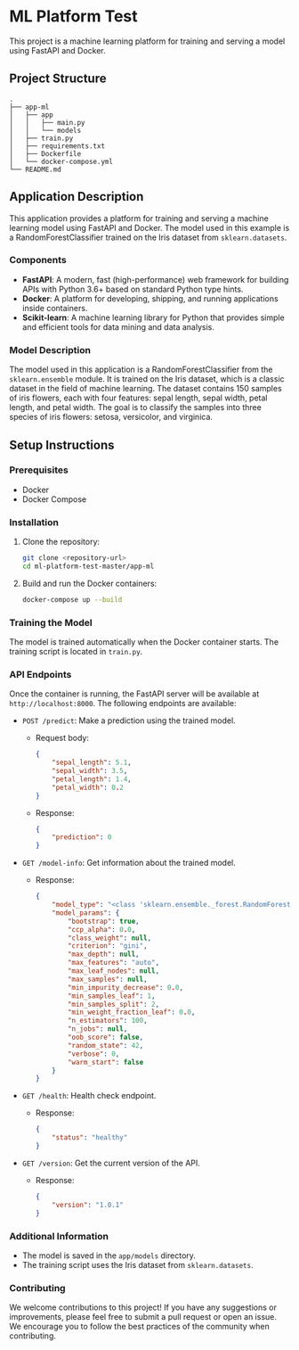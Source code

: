 # ML Platform Test

This project is a machine learning platform for training and serving a model using FastAPI and Docker.

## Project Structure

```
.
├── app-ml
│   ├── app
│   │   ├── main.py
│   │   └── models
│   ├── train.py
│   ├── requirements.txt
│   ├── Dockerfile
│   └── docker-compose.yml
└── README.md
```

## Application Description

This application provides a platform for training and serving a machine learning model using FastAPI and Docker. The model used in this example is a RandomForestClassifier trained on the Iris dataset from `sklearn.datasets`.

### Components

- **FastAPI**: A modern, fast (high-performance) web framework for building APIs with Python 3.6+ based on standard Python type hints.
- **Docker**: A platform for developing, shipping, and running applications inside containers.
- **Scikit-learn**: A machine learning library for Python that provides simple and efficient tools for data mining and data analysis.

### Model Description

The model used in this application is a RandomForestClassifier from the `sklearn.ensemble` module. It is trained on the Iris dataset, which is a classic dataset in the field of machine learning. The dataset contains 150 samples of iris flowers, each with four features: sepal length, sepal width, petal length, and petal width. The goal is to classify the samples into three species of iris flowers: setosa, versicolor, and virginica.

## Setup Instructions

### Prerequisites

- Docker
- Docker Compose

### Installation

1. Clone the repository:
    ```sh
    git clone <repository-url>
    cd ml-platform-test-master/app-ml
    ```

2. Build and run the Docker containers:
    ```sh
    docker-compose up --build
    ```

### Training the Model

The model is trained automatically when the Docker container starts. The training script is located in `train.py`.

### API Endpoints

Once the container is running, the FastAPI server will be available at `http://localhost:8000`. The following endpoints are available:

- `POST /predict`: Make a prediction using the trained model.
    - Request body:
        ```json
        {
            "sepal_length": 5.1,
            "sepal_width": 3.5,
            "petal_length": 1.4,
            "petal_width": 0.2
        }
        ```
    - Response:
        ```json
        {
            "prediction": 0
        }
        ```

- `GET /model-info`: Get information about the trained model.
    - Response:
        ```json
        {
            "model_type": "<class 'sklearn.ensemble._forest.RandomForestClassifier'>",
            "model_params": {
                "bootstrap": true,
                "ccp_alpha": 0.0,
                "class_weight": null,
                "criterion": "gini",
                "max_depth": null,
                "max_features": "auto",
                "max_leaf_nodes": null,
                "max_samples": null,
                "min_impurity_decrease": 0.0,
                "min_samples_leaf": 1,
                "min_samples_split": 2,
                "min_weight_fraction_leaf": 0.0,
                "n_estimators": 100,
                "n_jobs": null,
                "oob_score": false,
                "random_state": 42,
                "verbose": 0,
                "warm_start": false
            }
        }
        ```

- `GET /health`: Health check endpoint.
    - Response:
        ```json
        {
            "status": "healthy"
        }
        ```

- `GET /version`: Get the current version of the API.
    - Response:
        ```json
        {
            "version": "1.0.1"
        }
        ```

### Additional Information

- The model is saved in the `app/models` directory.
- The training script uses the Iris dataset from `sklearn.datasets`.


### Contributing

We welcome contributions to this project! If you have any suggestions or improvements, please feel free to submit a pull request or open an issue. We encourage you to follow the best practices of the community when contributing.
